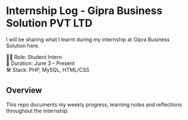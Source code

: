 # Internship Log - Gipra Business Solution PVT LTD
I will be sharing what I learnt during my internship at Gipra Business Solution here.

👩‍💻 Role: Student Intern  
📅 Duration: June 3 – Present  
🛠️ Stack: PHP, MySQL, HTML/CSS

## Overview
This repo documents my weekly progress, learning notes and reflections throughout the internship.
